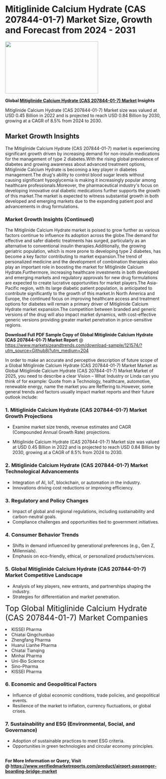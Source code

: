 <H1>Mitiglinide Calcium Hydrate (CAS 207844-01-7) Market Size, Growth and Forecast from 2024 - 2031</H1><img class="aligncenter size-medium wp-image-584254" src="https://thirdeyenews.in/wp-content/uploads/2024/09/Global-Market-Research-300x168.jpeg" alt="" width="300" height="168" /><p><strong>Global&nbsp;<a href="https://www.marketsizeandtrends.com/download-sample/121574/?utm_source=Github8j?utm_medium=204">Mitiglinide Calcium Hydrate (CAS 207844-01-7) Market</a> Insights</strong></p><p>Mitiglinide Calcium Hydrate (CAS 207844-01-7) Market size was valued at USD 0.45 Billion in 2022 and is projected to reach USD 0.84 Billion by 2030, growing at a CAGR of 8.5% from 2024 to 2030.</p><p><h2>Market Growth Insights</h2> The Mitiglinide Calcium Hydrate (CAS 207844-01-7) market is experiencing significant growth driven by increasing demand for non-insulin medications for the management of type 2 diabetes.With the rising global prevalence of diabetes and growing awareness about advanced treatment options, Mitiglinide Calcium Hydrate is becoming a key player in diabetes management.The drug's ability to control blood sugar levels without causing significant hypoglycemia is making it increasingly popular among healthcare professionals.Moreover, the pharmaceutical industry's focus on developing innovative oral diabetic medications further supports the growth of this market.The market is expected to witness substantial growth in both developed and emerging markets due to the expanding patient pool and advancements in drug formulations.<h3>Market Growth Insights (Continued)</h3> The Mitiglinide Calcium Hydrate market is poised to grow further as various factors continue to influence its adoption across the globe.The demand for effective and safer diabetic treatments has surged, particularly as an alternative to conventional insulin therapies.Additionally, the growing geriatric population, which is more prone to developing type 2 diabetes, has become a key factor contributing to market expansion.The trend of personalized medicine and the development of combination therapies also play an important role in boosting the market for Mitiglinide Calcium Hydrate.Furthermore, increasing healthcare investments in both developed and emerging markets and regulatory approvals for new drug formulations are expected to create lucrative opportunities for market players.The Asia-Pacific region, with its large diabetic patient population, is anticipated to contribute significantly to the growth of this market.In North America and Europe, the continued focus on improving healthcare access and treatment options for diabetes will remain a primary driver of Mitiglinide Calcium Hydrate market expansion.The competition between branded and generic versions of the drug will also impact market dynamics, with cost-effective generic versions providing greater market penetration in price-sensitive regions.<p><span class=""><strong>Download Full PDF Sample Copy of Global Mitiglinide Calcium Hydrate (CAS 207844-01-7) Market Report</strong> @ <a href="https://www.marketsizeandtrends.com/download-sample/121574/?utm_source=Github8j?utm_medium=204" target="_blank">https://www.marketsizeandtrends.com/download-sample/121574/?utm_source=Github8j?utm_medium=204</a></span></p><p>In order to make an accurate and perceptive description of future scope of a Global&nbsp;Mitiglinide Calcium Hydrate (CAS 207844-01-7) Market Market as Global&nbsp;Mitiglinide Calcium Hydrate (CAS 207844-01-7) Market Market of 2025, you need to describe a clear Vision &ndash; What Industry or Linda can you think of for example: Quote from a Technology, healthcare, automotive, renewable energy, name the market you are Reffering to.However, some general trends and factors usually impact market reports and their future outlook include:</p><h3>1.&nbsp;<strong>Mitiglinide Calcium Hydrate (CAS 207844-01-7) Market Growth Projections</strong></h3><ul><li>Examine market size trends, revenue estimates and CAGR (Compounded Annual Growth Rate) projections.</li><li><p>Mitiglinide Calcium Hydrate (CAS 207844-01-7) Market size was valued at USD 0.45 Billion in 2022 and is projected to reach USD 0.84 Billion by 2030, growing at a CAGR of 8.5% from 2024 to 2030.</p></li></ul><h3>2.&nbsp;<strong>Mitiglinide Calcium Hydrate (CAS 207844-01-7) Market Technological Advancements</strong></h3><ul><li>Integration of AI, IoT, blockchain, or automation in the industry.</li><li>Innovations driving cost reductions or improving efficiency.</li></ul><h3>3.&nbsp;<strong>Regulatory and Policy Changes</strong></h3><ul><li>Impact of global and regional regulations, including sustainability and carbon-neutral goals.</li><li>Compliance challenges and opportunities tied to government initiatives.</li></ul><h3>4.&nbsp;<strong>Consumer Behavior Trends</strong></h3><ul><li>Shifts in demand influenced by generational preferences (e.g., Gen Z, Millennials).</li><li>Emphasis on eco-friendly, ethical, or personalized products/services.</li></ul><h3>5.&nbsp;<strong>Global Mitiglinide Calcium Hydrate (CAS 207844-01-7) Market Competitive Landscape</strong></h3><ul><li>Analysis of key players, new entrants, and partnerships shaping the industry.</li><li>Strategies for differentiation and market penetration.</li></ul><p data-pm-slice="1 1 []"><span style="color: inherit; font-family: inherit; font-size: 25px;">Top Global Mitiglinide Calcium Hydrate (CAS 207844-01-7) Market Companies</span></p><div class="" data-test-id=""><p><li>KISSEI Pharma</li><li> Chiatai Qingchunbao</li><li> Zhengfang Pharma</li><li> Huarui Lianhe Pharma</li><li> Chiatai Tianqing</li><li> Minhai Pharma</li><li> Uni-Bio Science</li><li> Sino-Pharma</li><li> KISSEI Pharma</li></p></div><h3>6.&nbsp;<strong>Economic and Geopolitical Factors</strong></h3><ul><li>Influence of global economic conditions, trade policies, and geopolitical events.</li><li>Resilience of the market to inflation, currency fluctuations, or global crises.</li></ul><h3>7.&nbsp;<strong>Sustainability and ESG (Environmental, Social, and Governance)</strong></h3><ul><li>Adoption of sustainable practices to meet ESG criteria.</li><li>Opportunities in green technologies and circular economy principles.</li></ul><h2><strong style="font-size: 14px;">For More Information or Query, Visit @&nbsp;</strong><a style="background-color: #ffffff; font-size: 14px;" href="https://www.marketsizeandtrends.com/report/mitiglinide-calcium-hydrate-cas-207844-01-7-market/" target="_blank">https://www.verifiedmarketreports.com/product/airport-passenger-boarding-bridge-market</a></h2>